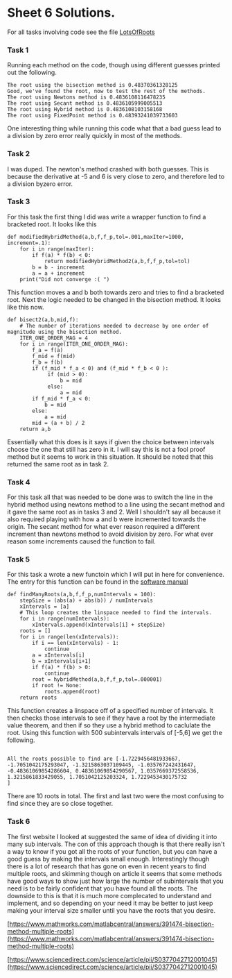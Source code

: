 # Sheet 6 Solutions.

For all tasks involving code see the file [LotsOfRoots](../../lib/LotsOfRoots.py)

### Task 1
Running each method on the code, though using different guesses printed out the following.

```
The root using the bisection method is 0.48370361328125
Good, we've found the root, now to test the rest of the methods.
The root using Newtons method is 0.4836108116478235 
The root using Secant method is 0.4836105999005513 
The root using Hybrid method is 0.4836108103158168 
The root using FixedPoint method is 0.48393241039733603 

```
One interesting thing while running this code what that a bad guess lead to a division by zero error really quickly in most of the methods.

### Task 2
I was duped. The newton's method crashed with both guesses. This is because the derivative at -5 and 6 is very close to zero, and therefore led to a division byzero error.

### Task 3
For this task the first thing I did was write a wrapper function to find a bracketed root. It looks like this

```
def modifiedHybridMethod(a,b,f,f_p,tol=.001,maxIter=1000, increment=.1):
    for i in range(maxIter):
        if f(a) * f(b) < 0:
            return modifiedHybridMethod2(a,b,f,f_p,tol=tol)
        b = b - increment
        a = a + increment
    print("Did not converge :( ")

```
This function moves a and b both towards zero and tries to find a bracketed root. Next the logic needed to be changed in the bisection method. It looks like this now.

```
def bisect2(a,b,mid,f):
    # The number of iterations needed to decrease by one order of magnitude using the bisection method.
    ITER_ONE_ORDER_MAG = 4
    for i in range(ITER_ONE_ORDER_MAG):
        f_a = f(a)
        f_mid = f(mid)
        f_b = f(b)
        if (f_mid * f_a < 0) and (f_mid * f_b < 0 ):
             if (mid > 0):
                 b = mid
             else:
                 a = mid
        if f_mid * f_a < 0:
            b = mid
        else:
            a = mid
        mid = (a + b) / 2
    return a,b
```
Essentially what this does is it says if given the choice between intervals choose the one that still has zero in it. I will say this is not a fool proof method but it seems to work in this situation. It should be noted that this returned the same root as in task 2.

### Task 4
For this task all that was needed to be done was to switch the line in the hybrid method using newtons method to a line using the secant method and it gave the same root as in tasks 3 and 2. Well I shouldn't say all because it also required playing with how a and b were incremented towards the origin. The secant method for what ever reason required a different increment than newtons method to avoid division by zero. For what ever reason some increments caused the function to fail.

### Task 5
For this task a wrote a new functoin which I will put in here for convenience. The entry for this function can be found in the [software manual](../../SoftWare_Manual/Table_of_Contents.md)

```
def findManyRoots(a,b,f,f_p,numIntervals = 100):
    stepSize = (abs(a) + abs(b)) / numIntervals
    xIntervals = [a]
    # This loop creates the linspace needed to find the intervals.
    for i in range(numIntervals):
        xIntervals.append(xIntervals[i] + stepSize)
    roots = []
    for i in range(len(xIntervals)):
        if i == len(xIntervals) - 1:
            continue
        a = xIntervals[i]
        b = xIntervals[i+1]
        if f(a) * f(b) > 0:
            continue
        root = hybridMethod(a,b,f,f_p,tol=.000001)
        if root != None:
            roots.append(root)
    return roots
 ```
 This function creates a linspace off of a specified number of intervals. It then checks those intervals to see if they have a root by the intermediate value theorem, and then if so they use a hybrid method to caclulate the root. Using this function with 500 subintervals intervals of [-5,6] we get the following.

 ```

All the roots possible to find are [-1.7229456481933667, -1.7051042175293047, -1.3215863037109445, -1.035767242431647, -0.48361069854286604, 0.48361069854290567, 1.0357669372558536, 1.3215861833429055, 1.7051042125203324, 1.7229453430175732
]

```
There are 10 roots in total. The first and last two were the most confusing to find since they are so close together.

### Task 6
The first website I looked at suggested the same of idea of dividing it into many sub intervals. The con of this approach though is that there really isn't a way to know if you got all the roots of your function, but you can have a good guess by making the intervals small enough. Interestingly though there is a lot of research that has gone on even in recent years to find multiple roots, and skimming though on article it seems that some methods have good ways to show just how large the number of subintervals that you need is to be fairly confident that you have found all the roots. The downside to this is that it is much more complecated to understand and implement, and so depending on your need it may be better to just keep making your interval size smaller until you have the roots that you desire.

[https://www.mathworks.com/matlabcentral/answers/391474-bisection-method-multiple-roots](https://www.mathworks.com/matlabcentral/answers/391474-bisection-method-multiple-roots)

[https://www.sciencedirect.com/science/article/pii/S0377042712001045](https://www.sciencedirect.com/science/article/pii/S0377042712001045)

